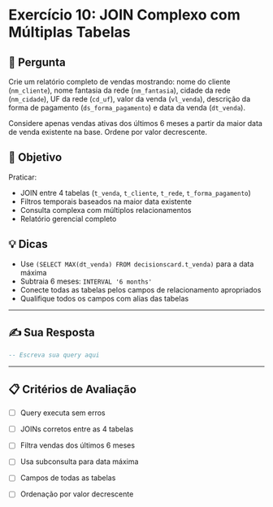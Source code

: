 # Exercício 10: JOIN Complexo com Múltiplas Tabelas

## 📝 Pergunta

Crie um relatório completo de vendas mostrando: nome do cliente (`nm_cliente`), nome fantasia da rede (`nm_fantasia`), cidade da rede (`nm_cidade`), UF da rede (`cd_uf`), valor da venda (`vl_venda`), descrição da forma de pagamento (`ds_forma_pagamento`) e data da venda (`dt_venda`). 

Considere apenas vendas ativas dos últimos 6 meses a partir da maior data de venda existente na base. Ordene por valor decrescente.

## 🎯 Objetivo

Praticar:
- JOIN entre 4 tabelas (`t_venda`, `t_cliente`, `t_rede`, `t_forma_pagamento`)
- Filtros temporais baseados na maior data existente
- Consulta complexa com múltiplos relacionamentos
- Relatório gerencial completo

## 💡 Dicas

- Use `(SELECT MAX(dt_venda) FROM decisionscard.t_venda)` para a data máxima
- Subtraia 6 meses: `INTERVAL '6 months'`
- Conecte todas as tabelas pelos campos de relacionamento apropriados
- Qualifique todos os campos com alias das tabelas

---

## ✍️ Sua Resposta

```sql
-- Escreva sua query aqui


```

---

## 📋 Critérios de Avaliação

- [ ] Query executa sem erros
- [ ] JOINs corretos entre as 4 tabelas
- [ ] Filtra vendas dos últimos 6 meses
- [ ] Usa subconsulta para data máxima
- [ ] Campos de todas as tabelas
- [ ] Ordenação por valor decrescente

